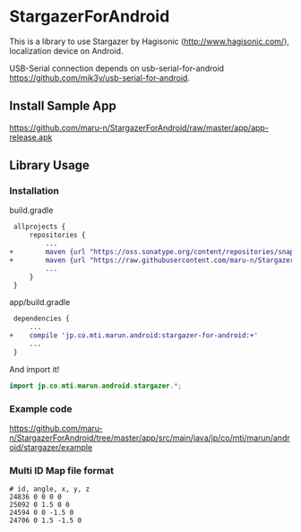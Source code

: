 # StargazerForAndroid

This is a library to use Stargazer by Hagisonic (http://www.hagisonic.com/), localization device on Android.

USB-Serial connection depends on usb-serial-for-android https://github.com/mik3y/usb-serial-for-android.

## Install Sample App
https://github.com/maru-n/StargazerForAndroid/raw/master/app/app-release.apk

## Library Usage

### Installation

build.gradle

```diff
 allprojects {
     repositories {
         ...
+        maven {url "https://oss.sonatype.org/content/repositories/snapshots" }
+        maven {url "https://raw.githubusercontent.com/maru-n/StargazerForAndroid/master/repository" }
         ...
     }
 }
```

app/build.gradle

```diff
 dependencies {
     ...
+    compile 'jp.co.mti.marun.android:stargazer-for-android:+' 
     ...
 }
```

And import it!

```java
import jp.co.mti.marun.android.stargazer.*;
```

### Example code

https://github.com/maru-n/StargazerForAndroid/tree/master/app/src/main/java/jp/co/mti/marun/android/stargazer/example


### Multi ID Map file format

```
# id, angle, x, y, z
24836 0 0 0 0
25092 0 1.5 0 0
24594 0 0 -1.5 0
24706 0 1.5 -1.5 0
```
